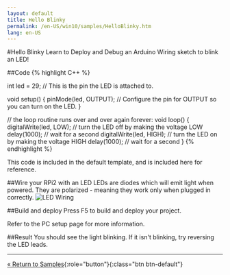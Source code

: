 ```yaml
---
layout: default
title: Hello Blinky
permalink: /en-US/win10/samples/HelloBlinky.htm
lang: en-US
---
```


#Hello Blinky
Learn to Deploy and Debug an Arduino Wiring sketch to blink an LED!

##Code
{% highlight C++ %}

int led = 29;  // This is the pin the LED is attached to.

void setup()
{
  pinMode(led, OUTPUT); // Configure the pin for OUTPUT so you can turn on the LED.
}

// the loop routine runs over and over again forever:
void loop()
{
  digitalWrite(led, LOW);    // turn the LED off by making the voltage LOW
  delay(1000);               // wait for a second
  digitalWrite(led, HIGH);    // turn the LED on by making the voltage HIGH
  delay(1000);               // wait for a second
}
{% endhighlight %}

This code is included in the default template, and is included here for reference.

##Wire your RPi2 with an LED
LEDs are diodes which will emit light when powered. They are polarized - meaning they work only when plugged in correctly.
![LED Wiring]({{site.baseurl}}/images/rpi2_wiring/led_fritz.png)

##Build and deploy
Press F5 to build and deploy your project.

Refer to the PC setup page for more information.

##Result
You should see the light blinking. If it isn't blinking, try reversing the LED leads.

---

[&laquo; Return to Samples](SampleApps.htm){:role="button"}{:class="btn btn-default"}